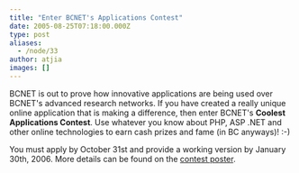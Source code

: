 ```yaml
---
title: "Enter BCNET's Applications Contest"
date: 2005-08-25T07:18:00.000Z
type: post
aliases:
  - /node/33
author: atjia
images: []
---
```


<div class="field field-name-body field-type-text-with-summary field-label-hidden"><div class="field-items"><div class="field-item even"><p>BCNET is out to prove how innovative applications are being used over BCNET&apos;s advanced research networks. If you have created a really unique online application that is making a difference, then enter BCNET&apos;s <strong>Coolest Applications Contest</strong>.  Use whatever you know about PHP, ASP .NET and other online technologies to earn cash prizes and fame (in BC anyways)! :-)</p>
<p>You must apply by October 31st and provide a working version by January 30th, 2006.  More details can be found on the <a href="http://www.bc.net/news_events_publications/bcnet_poster.pdf">contest poster</a>.</p>
</div></div></div>    <footer>
          </footer>
